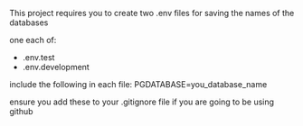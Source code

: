 This project requires you to create two .env files for saving the names of the databases

one each of:

- .env.test
- .env.development

include the following in each file:
PGDATABASE=you_database_name

ensure you add these to your .gitignore file if you are going to be using github
